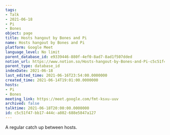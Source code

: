 ```yaml
---
tags:
- Talk
- 2021-06-18
- Pi
- Bones
object: page
title: Hosts hangout by Bones and Pi
name: Hosts hangout by Bones and Pi
platform: Google Meet
language_level: No limit
parent_database_id: e9339446-880f-4ef0-8ad7-8ad1f507dded
notion_url: https://www.notion.so/Hosts-hangout-by-Bones-and-Pi-c5c51f47bb17444ca802688e5847a127
parent_type: database_id
indexDate: 2021-06-18
last_edited_time: 2021-06-16T23:54:00.0000000
created_time: 2021-06-14T19:01:00.0000000
hosts:
- Pi
- Bones
meeting_link: https://meet.google.com/fmt-ksxu-uuv
archived: false
talktime: 2021-06-18T20:00:00.0000000
id: c5c51f47-bb17-444c-a802-688e5847a127
---
```


A regular catch up between hosts.


